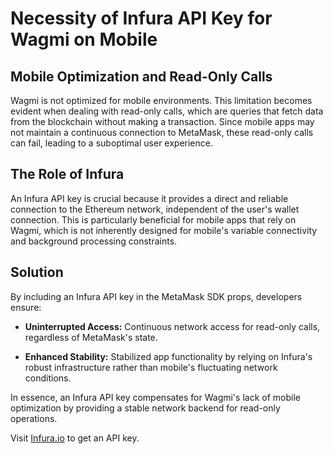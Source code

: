 # Necessity of Infura API Key for Wagmi on Mobile

## Mobile Optimization and Read-Only Calls

Wagmi is not optimized for mobile environments. This limitation becomes evident when dealing with read-only calls, which are queries that fetch data from the blockchain without making a transaction. Since mobile apps may not maintain a continuous connection to MetaMask, these read-only calls can fail, leading to a suboptimal user experience.

## The Role of Infura

An Infura API key is crucial because it provides a direct and reliable connection to the Ethereum network, independent of the user's wallet connection. This is particularly beneficial for mobile apps that rely on Wagmi, which is not inherently designed for mobile's variable connectivity and background processing constraints.

## Solution

By including an Infura API key in the MetaMask SDK props, developers ensure:

- **Uninterrupted Access:** Continuous network access for read-only calls, regardless of MetaMask's state.

- **Enhanced Stability:** Stabilized app functionality by relying on Infura's robust infrastructure rather than mobile's fluctuating network conditions.

In essence, an Infura API key compensates for Wagmi's lack of mobile optimization by providing a stable network backend for read-only operations.

Visit [Infura.io](https://www.infura.io/) to get an API key.
